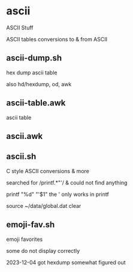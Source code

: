 # ascii

ASCII Stuff

ASCII tables
conversions to & from ASCII

ascii-dump.sh
--------------------------------------------------------------------------------
hex dump ascii table

also
hd/hexdump, od, awk

ascii-table.awk
--------------------------------------------------------------------------------
ascii table

ascii.awk
--------------------------------------------------------------------------------

ascii.sh
--------------------------------------------------------------------------------
C style ASCII conversions & more

searched for /printf.*"'/ & could not find anything

printf "%d" "'$1" the ' only works in printf

source ~/data/global.dat
clear

emoji-fav.sh
--------------------------------------------------------------------------------
emoji favorites

some do not display correctly

2023-12-04 got hexdump somewhat figured out
